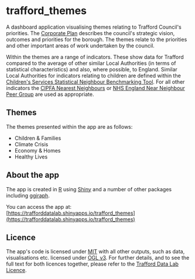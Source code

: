 # trafford_themes

A dashboard application visualising themes relating to Trafford Council's priorities. The [Corporate Plan](https://www.trafford.gov.uk/about-your-council/strategies-plans-and-policies/Corporate-Plan.aspx) describes the council's strategic vision, outcomes and priorities for the borough. The themes relate to the priorities and other important areas of work undertaken by the council.

Within the themes are a range of indicators. These show data for Trafford compared to the average of other similar Local Authorities (in terms of statistical characteristics) and also, where possible, to England. Similar Local Authorities for indicators relating to children are defined within the [Children's Services Statistical Neighbour Benchmarking Tool](https://www.gov.uk/government/publications/local-authority-interactive-tool-lait). For all other indicators the [CIPFA Nearest Neighbours](https://www.cipfa.org/services/cipfastats/nearest-neighbour-model) or [NHS England Near Neighbour Peer Group](https://github.com/NHSDigital/ASC_LA_Peer_Groups) are used as appropriate.

## Themes
The themes presented within the app are as follows:

- Children & Families
- Climate Crisis
- Economy & Homes
- Healthy Lives

## About the app
The app is created in [R](https://cran.r-project.org/) using [Shiny](https://cran.r-project.org/web/packages/shiny/index.html) and a number of other packages including [ggiraph](https://cran.r-project.org/web/packages/ggiraph/index.html).

You can access the app at: [https://trafforddatalab.shinyapps.io/trafford_themes](https://trafforddatalab.shinyapps.io/trafford_themes)

## Licence
The app's code is licensed under [MIT](LICENSE) with all other outputs, such as data, visualisations etc. licensed under [OGL v3](http://www.nationalarchives.gov.uk/doc/open-government-licence/version/3/). For further details, and to see the full text for both licences together, please refer to the [Trafford Data Lab Licence](https://www.trafforddatalab.io/LICENSE.txt).
